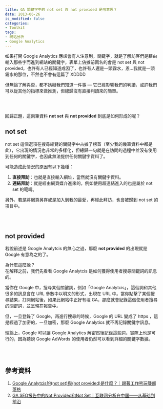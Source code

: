 ```yaml
---
title: GA 關鍵字中的 not set 與 not provided 是啥意思？
date: 2013-06-26
is_modified: false
categories:
- Toolkit
tags:
- 網站分析
- Google Analytics
--- 
```


如果打開 Google Analytics 應該會有人注意到，<span class='highlighting'>關鍵字</span>，就是了解訪客們是藉由輸入那些字而進到網站的關鍵字，表單上佔據前兩名的會是 <span class='highlighting'>not set</span> 與 <span class='highlighting'>not provided</span>，也許有人已經知道成因了，也許有人還是一頭霧水，恩...我就是一頭霧水的那位，不然也不會有這篇了 XDDDD
  
但無論了解與否，都不妨礙我們知道一件事 — 它已經影響我們的判讀，或許我們可以從其他的指標來做推測，但總歸沒有直接判讀來的簡單。

<!--more-->
<br><br> 

回歸正題，這兩筆資料 **not set** 與 **not provided** 到底是如何形成的呢？

## not set
not set 這個選項在搜尋總覽的關鍵字中占據了榜首（至少我的幾筆資料中都是此），它出現的情況也非常的多樣化，但總歸一句就是在訪問的過程中並<span class='highlighting'>沒有使用到任何的關鍵字</span>，也因此無法提供任何關鍵字資料了。

可能造成此情況的原因有以下幾種：  
1. **直接拜訪**：也就是直接輸入網址，當然就沒有關鍵字資料。
2. **連結拜訪**：就是經由網頁媒介進來的，例如使用超連結進入的也是屬於 not set 的範疇。 

另外，若是將網頁另存或是加入到我的最愛，再經此拜訪，也會被歸到 not set 的項目中。

<br><br>

## not provided
若說前述是 Google Analytcis 的無心之過，那麼 **not provided** 的出現就是 Google <span class='highlighting'>有意為之</span>的了。

為什麼這麼說？  
在解釋之前，我們先看看 Google Analytcis 是如何獲得使用者搜尋關鍵詞的訊息的。

當你在 Google 中，搜尋某個關鍵詞，例如「Google Analytcis」，這個詞和其他很多的訊息會在 URL 參數中以明文的形式，出現在 URL 中。當你點擊了某個搜尋結果，打開網站後，如果此網站中正好有埋 GA，那麼就會紀錄這個使用者搜尋的關鍵詞，並呈現在報告中。

但，一旦登錄了 Google，再進行搜尋的時候，Google 的 URL 變成了 <span class='highlighting'>https</span> ，這是經過了加密的，一旦加密，那麼 Google Analytics 就不再記錄關鍵字訊息。

理論上，Google 可以讓 Google Analytics 解密然後記錄這些詞，實際上也是可行的，因為聽說 Google AdWords 的使用者仍然可以看到詳細的關鍵字數據。

<br><br> 

## 參考資料 
1. [Google Analytcis的(not set)與(not provided)是什麼？｜跟著工作熊玩賺部落格](http://www.blogfuntw.com/2012/11/analytics-not-set-provided/) 
2. [GA SEO报告中的Not Provided和Not Set｜互联网分析在中国——从基础到前沿](http://www.chinawebanalytics.cn/ga-not-provided-and-not-set/) 
